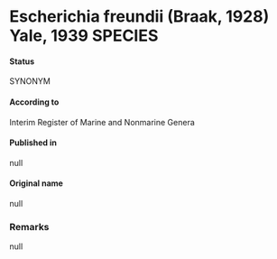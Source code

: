 Escherichia freundii (Braak, 1928) Yale, 1939 SPECIES
=======

#### Status
SYNONYM

#### According to
Interim Register of Marine and Nonmarine Genera

#### Published in
null

#### Original name
null

### Remarks
null